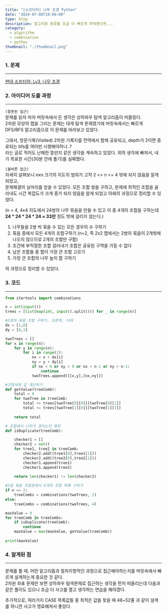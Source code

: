 ```yaml
---
title: "[소프티어] 나무 조경 Python"
date: "2024-07-08T18:00:00"
type: blog
description: 알고리즘 종류를 조금 더 빠르게 파악했으면...
category: 
  - algorithm
  - combination
  - python
thumbnail: "./thumbnail.png"
---
```


### 1. 문제
---
[현대 소프티어: Lv3. 나무 조경](https://softeer.ai/practice/7594)


### 2. 아이디어 도출 과정
---
`(잘못된 접근)`  
문제를 읽자 마자 머릿속에서 든 생각은 상하좌우 탐색 알고리즘이 떠올랐다.  
2차원 모양의 맵을 그리는 문제는 대게 탐색 문제였기에 머릿속에서는 빠르게 DFS/BFS 알고리즘으로 이 문제를 바라보고 있었다.

그래서, 방문기록(Visited) 2차원 기록지를 전역에서 함께 공유되고, depth가 2이면 종료되는 bfs를 여러번 시행해야하나..?  
라는 글로 적어도 난해한 뚱딴지 같은 생각을 계속하고 있었다.
위의 생각에 빠져서, 내가 목표한 시간(30분 안에 풀기)를 실패했다.

`(올바른 접근)`  
자세히 살펴보니 nxn 크기의 지도의 범위가 고작 2 <= n <= 4 밖에 되지 않음을 알게되었고,  
문제해결의 실마리를 얻을 수 있었다. 모든 조합 쌍을 구하고, 문제에 최적인 조합을 골라내도 시간 복잡도가 크게 증가 되지 않음을 알게 되었고 아래의 과정으로 정리할 수 있었다.  

(n = 4, 4x4 지도에서 24쌍의 나무 묶음을 만들 수 있고 이 중 4개의 조합을 구하는데 **24 * 24 * 24 * 24 ≈ 33만** 정도 밖에 걸리지 않는다.)

1. 나무들을 2쌍 씩 묶을 수 있는 모든 경우의 수 구하기
2. 묶음 중에서 모든 4개의 조합구하기
    (n=2, 즉 2x2 맵에서는 2쌍의 묶음이 2개밖에 나오지 않으므로 2개의 조합만 구함)
3. 조건에 부적절한 조합 걸러내기
    조합은 공유된 구역을 가질 수 없다
4. 남은 조합들 중 합이 가장 큰 조합 고르기
5. 가장 큰 조합의 나무 높이 합 구하기

의 과정으로 정리할 수 있었다.


### 3. 코드
---
```py:title=나무조경.py
from itertools import combinations

n = int(input())
trees = [list(map(int, input().split())) for _ in range(n)]

#2쌍의 묶음 조합 구하기. 오른쪽, 아래
dx = [1,0]
dy = [0,1]

twoTrees = []
for x in range(n):
    for y in range(n):
        for i in range(2):
            nx = x + dx[i]
            ny = y + dy[i]
            if nx < 0 or ny < 0 or nx > n-1 or ny > n-1:
                continue
            twoTrees.append([[x,y],[nx,ny]])

#조합내에 값 계산하기
def getValue(treeComb):
    total = 0
    for twoTree in treeComb:
        total += trees[twoTree[0][0]][twoTree[0][1]]
        total += trees[twoTree[1][0]][twoTree[1][1]]
            
    return total

# 조합에서 나무가 겹치는지 확인
def isDuplicate(treeComb):

    checker1 = []
    checker2 = set()
    for tree1, tree2 in treeComb:
        checker2.add((tree1[0],tree1[1]))
        checker2.add((tree2[0],tree2[1]))
        checker1.append(tree1)
        checker1.append(tree2)

    return len(checker1) != len(checker2)
        
#2쌍 묶음 조합중에서 4개의 조합 목록 구하기
if n == 2:
    treeCombs = combinations(twoTrees, 2)
else:
    treeCombs = combinations(twoTrees, 4)

maxValue = 0
for treeComb in treeCombs:
    if isDuplicate(treeComb):
        continue
    maxValue = max(maxValue, getValue(treeComb))
    
print(maxValue)
```

### 4. 알게된 점
---
문제를 풀 때, 어떤 알고리즘과 절차지향적인 과정으로 접근해야하는지를 머릿속에서 빠르게 설계하는게 중요한 것 같다.  
2차원 좌표 문제만 보면 상하좌우 탐색문제로 접근하는 생각을 먼저 떠올리는데 다음과 같은 풀이도 있으니 조금 더 사고를 열고 생각하는 연습을 해야겠다.

추가적으로, 여러가지 CASE 목록값들 중 최적은 값을 찾을 때 48~52줄 과 같이 설계를 하니깐 사고가 명료해져서 좋았다.
